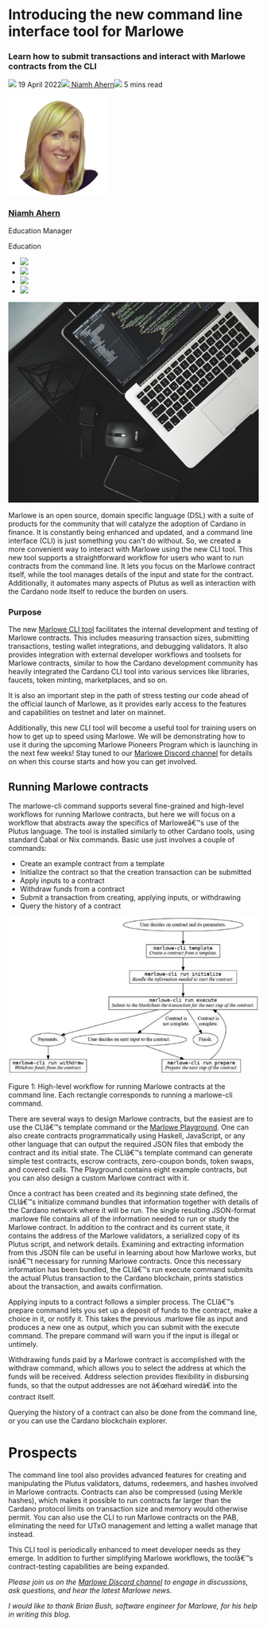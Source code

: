 # Introducing the new command line interface tool for Marlowe
### **Learn how to submit transactions and interact with Marlowe contracts from the CLI**
![](img/2022-04-19-introducing-the-new-command-line-interface-tool-for-marlowe.002.png) 19 April 2022![](img/2022-04-19-introducing-the-new-command-line-interface-tool-for-marlowe.002.png)[ Niamh Ahern](/en/blog/authors/niamh-ahern/page-1/)![](img/2022-04-19-introducing-the-new-command-line-interface-tool-for-marlowe.003.png) 5 mins read

![Niamh Ahern](img/2022-04-19-introducing-the-new-command-line-interface-tool-for-marlowe.004.png)[](/en/blog/authors/niamh-ahern/page-1/)
### [**Niamh Ahern**](/en/blog/authors/niamh-ahern/page-1/)
Education Manager

Education

- ![](img/2022-04-19-introducing-the-new-command-line-interface-tool-for-marlowe.005.png)[](mailto:niamh.ahern@iohk.io "Email")
- ![](img/2022-04-19-introducing-the-new-command-line-interface-tool-for-marlowe.006.png)[](https://www.linkedin.com/in/niamh-ahern-67849949/ "LinkedIn")
- ![](img/2022-04-19-introducing-the-new-command-line-interface-tool-for-marlowe.007.png)[](https://twitter.com/nahern_iohk?lang=en "Twitter")
- ![](img/2022-04-19-introducing-the-new-command-line-interface-tool-for-marlowe.008.png)[](https://github.com/nahern "GitHub")

![Introducing the new command line interface tool for Marlowe](img/2022-04-19-introducing-the-new-command-line-interface-tool-for-marlowe.009.jpeg)

Marlowe is an open source, domain specific language (DSL) with a suite of products for the community that will catalyze the adoption of Cardano in finance. It is constantly being enhanced and updated, and a command line interface (CLI) is just something you can't do without. So, we created a more convenient way to interact with Marlowe using the new CLI tool. This new tool supports a straightforward workflow for users who want to run contracts from the command line. It lets you focus on the Marlowe contract itself, while the tool manages details of the input and state for the contract. Additionally, it automates many aspects of Plutus as well as interaction with the Cardano node itself to reduce the burden on users.
### **Purpose**
The new [Marlowe CLI tool](https://github.com/input-output-hk/marlowe-cardano/blob/cli-blog-april2022/marlowe-cli/ReadMe.md) facilitates the internal development and testing of Marlowe contracts. This includes measuring transaction sizes, submitting transactions, testing wallet integrations, and debugging validators. It also provides integration with external developer workflows and toolsets for Marlowe contracts, similar to how the Cardano development community has heavily integrated the Cardano CLI tool into various services like libraries, faucets, token minting, marketplaces, and so on.

It is also an important step in the path of stress testing our code ahead of the official launch of Marlowe, as it provides early access to the features and capabilities on testnet and later on mainnet.

Additionally, this new CLI tool will become a useful tool for training users on how to get up to speed using Marlowe. We will be demonstrating how to use it during the upcoming Marlowe Pioneers Program which is launching in the next few weeks! Stay tuned to our [Marlowe Discord channel](https://discord.com/channels/826816523368005654/936295815926927390/936316494042779698) for details on when this course starts and how you can get involved. 
## **Running Marlowe contracts**
The marlowe-cli command supports several fine-grained and high-level workflows for running Marlowe contracts, but here we will focus on a workflow that abstracts away the specifics of Marloweâ€™s use of the Plutus language. The tool is installed similarly to other Cardano tools, using standard Cabal or Nix commands. Basic use just involves a couple of commands:

- Create an example contract from a template
- Initialize the contract so that the creation transaction can be submitted
- Apply inputs to a contract
- Withdraw funds from a contract
- Submit a transaction from creating, applying inputs, or withdrawing
- Query the history of a contract

![](img/2022-04-19-introducing-the-new-command-line-interface-tool-for-marlowe.010.jpeg)

Figure 1: High-level workflow for running Marlowe contracts at the command line. Each rectangle corresponds to running a marlowe-cli command.

There are several ways to design Marlowe contracts, but the easiest are to use the CLIâ€™s template command or the [Marlowe Playground](https://iohk.io/en/blog/posts/2022/03/04/diving-deeper-into-the-marlowe-playground/). One can also create contracts programmatically using Haskell, JavaScript, or any other language that can output the required JSON files that embody the contract and its initial state. The CLIâ€™s template command can generate simple test contracts, escrow contracts, zero-coupon bonds, token swaps, and covered calls. The Playground contains eight example contracts, but you can also design a custom Marlowe contract with it.

Once a contract has been created and its beginning state defined, the CLIâ€™s initialize command bundles that information together with details of the Cardano network where it will be run. The single resulting JSON-format .marlowe file contains all of the information needed to run or study the Marlowe contract. In addition to the contract and its current state, it contains the address of the Marlowe validators, a serialized copy of its Plutus script, and network details. Examining and extracting information from this JSON file can be useful in learning about how Marlowe works, but isnâ€™t necessary for running Marlowe contracts. Once this necessary information has been bundled, the CLIâ€™s run execute command submits the actual Plutus transaction to the Cardano blockchain, prints statistics about the transaction, and awaits confirmation. 

Applying inputs to a contract follows a simpler process. The CLIâ€™s prepare command lets you set up a deposit of funds to the contract, make a choice in it, or notify it. This takes the previous .marlowe file as input and produces a new one as output, which you can submit with the execute command. The prepare command will warn you if the input is illegal or untimely.

Withdrawing funds paid by a Marlowe contract is accomplished with the withdraw command, which allows you to select the address at which the funds will be received. Address selection provides flexibility in disbursing funds, so that the output addresses are not â€œhard wiredâ€ into the contract itself.

Querying the history of a contract can also be done from the command line, or you can use the Cardano blockchain explorer.
# **Prospects**
The command line tool also provides advanced features for creating and manipulating the Plutus validators, datums, redeemers, and hashes involved in Marlowe contracts. Contracts can also be compressed (using Merkle hashes), which makes it possible to run contracts far larger than the Cardano protocol limits on transaction size and memory would otherwise permit. You can also use the CLI to run Marlowe contracts on the PAB, eliminating the need for UTxO management and letting a wallet manage that instead.

This CLI tool is periodically enhanced to meet developer needs as they emerge. In addition to further simplifying Marlowe workflows, the toolâ€™s contract-testing capabilities are being expanded. 

*Please join us on the [Marlowe Discord channel](https://discord.com/channels/826816523368005654/936295815926927390/936316494042779698) to engage in discussions, ask questions, and hear the latest Marlowe news.*

*I would like to thank Brian Bush, software engineer for Marlowe, for his help in writing this blog.*
